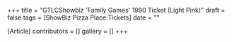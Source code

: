 +++
title = "GTLCShowbiz 'Family Games' 1990 Ticket (Light Pink)"
draft = false
tags = [ShowBiz Pizza Place Tickets]
date = ""

[Article]
contributors = []
gallery = []
+++